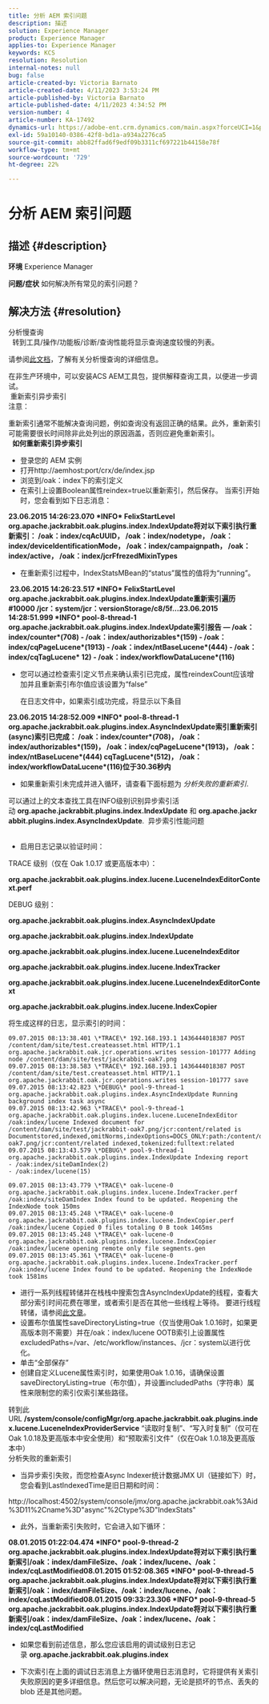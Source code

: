 ```yaml
---
title: 分析 AEM 索引问题
description: 描述
solution: Experience Manager
product: Experience Manager
applies-to: Experience Manager
keywords: KCS
resolution: Resolution
internal-notes: null
bug: false
article-created-by: Victoria Barnato
article-created-date: 4/11/2023 3:53:24 PM
article-published-by: Victoria Barnato
article-published-date: 4/11/2023 4:34:52 PM
version-number: 4
article-number: KA-17492
dynamics-url: https://adobe-ent.crm.dynamics.com/main.aspx?forceUCI=1&pagetype=entityrecord&etn=knowledgearticle&id=8ef51dfc-80d8-ed11-a7c7-6045bd006d92
exl-id: 59a10140-0386-42f8-bd1a-a934a2276ca5
source-git-commit: abb82ffad6f9edf09b3311cf697221b44158e78f
workflow-type: tm+mt
source-wordcount: '729'
ht-degree: 22%

---
```


# 分析 AEM 索引问题

## 描述 {#description}

<b>环境</b>
Experience Manager


<b>问题/症状</b>
如何解决所有常见的索引问题？


## 解决方法 {#resolution}

分析慢查询<br> 
转到工具/操作/功能板/诊断/查询性能将显示查询速度较慢的列表。

请参阅[此文档](https://docs.adobe.com/docs/en/aem/6-2/deploy/platform/queries-and-indexing.html#Troubleshooting%20indexing%20issues)，了解有关分析慢查询的详细信息。

在非生产环境中，可以安装ACS AEM工具包，提供解释查询工具，以便进一步调试。
<br> 重新索引异步索引<br>
注意：

重新索引通常不能解决查询问题，例如查询没有返回正确的结果。此外，重新索引可能需要很长时间除非此处列出的原因涵盖，否则应避免重新索引。
<br> 
<b>如何重新索引异步索引</b>

- 登录您的 AEM 实例
- 打开http://aemhost:port/crx/de/index.jsp
- 浏览到/oak：index下的索引定义
- 在索引上设置Boolean属性reindex=true以重新索引，然后保存。 当索引开始时，您会看到如下日志消息：


<b>23.06.2015 14:26:23.070 \*INFO\* FelixStartLevel org.apache.jackrabbit.oak.plugins.index.IndexUpdate将对以下索引执行重新索引： /oak：index/cqAcUUID， /oak：index/nodetype， /oak：index/deviceIdentificationMode， /oak：index/campaignpath， /oak：index/active， /oak：index/jcrFfrezedMixinTypes</b>

- 在重新索引过程中，IndexStatsMBean的“status”属性的值将为“running”。

<b> 23.06.2015 14:26:23.517 \*INFO\* FelixStartLevel org.apache.jackrabbit.oak.plugins.index.IndexUpdate重新索引遍历#10000 /jcr：system/jcr：versionStorage/c8/5f...23.06.2015 14:28:51.999 \*INFO\* pool-8-thread-1 org.apache.jackrabbit.oak.plugins.index.IndexUpdate索引报告 — /oak：index/counter\*(708) - /oak：index/authorizables\*(159) - /oak：index/cqPageLucene\*(1913) - /oak：index/ntBaseLucene\*(444) - /oak：index/cqTagLucene\* 12) - /oak：index/workflowDataLucene\*(116)</b>
- 您可以通过检查索引定义节点来确认索引已完成，属性reindexCount应该增加并且重新索引布尔值应该设置为“false”

  在日志文件中，如果索引成功完成，将显示以下条目

<b>23.06.2015 14:28:52.009 \*INFO\* pool-8-thread-1 org.apache.jackrabbit.oak.plugins.index.AsyncIndexUpdate索引重新索引(async)索引已完成： /oak：index/counter\*(708)， /oak：index/authorizables\*(159)， /oak：index/cqPageLucene\*(1913)， /oak：index/ntBaseLucene\*(444) cqTagLucene\*(512)， /oak：index/workflowDataLucene\*(116)位于30.36秒内</b>
- 如果重新索引未完成并进入循环，请查看下面标题为 *分析失败的重新索引*.


可以通过上的文本查找工具在INFO级别识别异步索引活动 <b>org.apache.jackrabbit.plugins.index.IndexUpdate</b> 和 <b>org.apache.jackrabbit.plugins.index.AsyncIndexUpdate</b>.
 异步索引性能问题<br> 
- 启用日志记录以验证时间：


TRACE 级别（仅在 Oak 1.0.17 或更高版本中）：

<b>org.apache.jackrabbit.oak.plugins.index.lucene.LuceneIndexEditorContext.perf</b>

DEBUG 级别：

<b>org.apache.jackrabbit.oak.plugins.index.AsyncIndexUpdate</b>

<b>org.apache.jackrabbit.oak.plugins.index.IndexUpdate</b>

<b>org.apache.jackrabbit.oak.plugins.index.lucene.LuceneIndexEditor</b>

<b>org.apache.jackrabbit.oak.plugins.index.lucene.IndexTracker</b>

<b>org.apache.jackrabbit.oak.plugins.index.lucene.LuceneIndexEditorContext</b>

<b>org.apache.jackrabbit.oak.plugins.index.lucene.IndexCopier</b>

将生成这样的日志，显示索引的时间：

```
09.07.2015 08:13:38.401 \*TRACE\* 192.168.193.1 1436444018387 POST /content/dam/site/test.createasset.html HTTP/1.1 org.apache.jackrabbit.oak.jcr.operations.writes session-101777 Adding node /content/dam/site/test/jackrabbit-oak7.png
09.07.2015 08:13:38.583 \*TRACE\* 192.168.193.1 1436444018387 POST /content/dam/site/test.createasset.html HTTP/1.1 org.apache.jackrabbit.oak.jcr.operations.writes session-101777 save
09.07.2015 08:13:42.823 \*DEBUG\* pool-9-thread-1 org.apache.jackrabbit.oak.plugins.index.AsyncIndexUpdate Running background index task async
09.07.2015 08:13:42.963 \*TRACE\* pool-9-thread-1 org.apache.jackrabbit.oak.plugins.index.lucene.LuceneIndexEditor /oak:index/lucene Indexed document for /content/dam/site/test/jackrabbit-oak7.png/jcr:content/related is Documentstored,indexed,omitNorms,indexOptions=DOCS_ONLY:path:/content/dam/site/test/jackrabbit-oak7.png/jcr:content/related indexed,tokenized:fulltext:related
09.07.2015 08:13:43.579 \*DEBUG\* pool-9-thread-1 org.apache.jackrabbit.oak.plugins.index.IndexUpdate Indexing report
- /oak:index/siteDamIndex(2)
- /oak:index/lucene(15)
```

```
09.07.2015 08:13:43.779 \*TRACE\* oak-lucene-0 org.apache.jackrabbit.oak.plugins.index.lucene.IndexTracker.perf /oak:index/siteDamIndex Index found to be updated. Reopening the IndexNode took 150ms
09.07.2015 08:13:45.248 \*TRACE\* oak-lucene-0 org.apache.jackrabbit.oak.plugins.index.lucene.IndexCopier.perf /oak:index/lucene Copied 0 files totaling 0 B took 1465ms
09.07.2015 08:13:45.248 \*TRACE\* oak-lucene-0 org.apache.jackrabbit.oak.plugins.index.lucene.IndexCopier /oak:index/lucene opening remote only file segments.gen
09.07.2015 08:13:45.361 \*TRACE\* oak-lucene-0 org.apache.jackrabbit.oak.plugins.index.lucene.IndexTracker.perf /oak:index/lucene Index found to be updated. Reopening the IndexNode took 1581ms
```

- 进行一系列线程转储并在栈栈中搜索包含AsyncIndexUpdate的线程，查看大部分索引时间花费在哪里，或者索引是否在其他一些线程上等待。 要进行线程转储，请参阅[此文章](https://experienceleague.adobe.com/docs/experience-cloud-kcs/kbarticles/KA-17452.html)。
- 设置布尔值属性saveDirectoryListing=true（仅当使用Oak 1.0.16时，如果更高版本则不需要）并在/oak：index/lucene OOTB索引上设置属性excludedPaths=/var、/etc/workflow/instances、/jcr：system以进行优化。
- 单击“全部保存”
- 创建自定义Lucene属性索引时，如果使用Oak 1.0.16，请确保设置saveDirectoryListing=true（布尔值），并设置includedPaths（字符串）属性来限制您的索引仅索引某些路径。


转到此URL <b>/system/console/configMgr/org.apache.jackrabbit.oak.plugins.index.lucene.LuceneIndexProviderService</b> “读取时复制”、“写入时复制”（仅可在Oak 1.0.18及更高版本中安全使用）和“预取索引文件”（仅在Oak 1.0.18及更高版本中）
<br>分析失败的重新索引<br>
- 当异步索引失败，而您检查Async Indexer统计数据JMX UI（链接如下）时，您会看到LastIndexedTime是旧日期和时间：


http://localhost:4502/system/console/jmx/org.apache.jackrabbit.oak%3Aid%3D11%2Cname%3D&quot;async&quot;%2Ctype%3D&quot;IndexStats&quot;

- 此外，当重新索引失败时，它会进入如下循环：


<b>08.01.2015 01:22:04.474 \*INFO\* pool-9-thread-2 org.apache.jackrabbit.oak.plugins.index.IndexUpdate将对以下索引执行重新索引/oak：index/damFileSize、/oak：index/lucene、/oak：index/cqLastModified08.01.2015 01:52:08.365 \*INFO\* pool-9-thread-5 org.apache.jackrabbit.oak.plugins.index.IndexUpdate将对以下索引执行重新索引/oak：index/damFileSize、/oak：index/lucene、/oak：index/cqLastModified08.01.2015 09:33:23.306 \*INFO\* pool-9-thread-5 org.apache.jackrabbit.oak.plugins.index.IndexUpdate将对以下索引执行重新索引/oak：index/damFileSize、/oak：index/lucene、/oak：index/cqLastModified</b>

- 如果您看到前述信息，那么您应该启用的调试级别日志记录 <b>org.apache.jackrabbit.oak.plugins.index</b>


- 下次索引在上面的调试日志消息上方循环使用日志消息时，它将提供有关索引失败原因的更多详细信息。然后您可以解决问题，无论是损坏的节点、丢失的 blob 还是其他问题。
